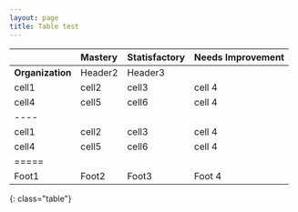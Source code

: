 ```yaml
---
layout: page
title: Table test
---
```


|         | Mastery | Statisfactory | Needs Improvement |
|:--------|:-------|:-------|:--------
| __Organization__ | Header2 | Header3 |
| cell1   | cell2   | cell3   | cell 4 |
| cell4   | cell5   | cell6   | cell 4 |
|----
| cell1   | cell2   | cell3   | cell 4 |
| cell4   | cell5   | cell6   | cell 4 |
|=====
| Foot1   | Foot2   | Foot3 | Foot 4
{: class="table"}